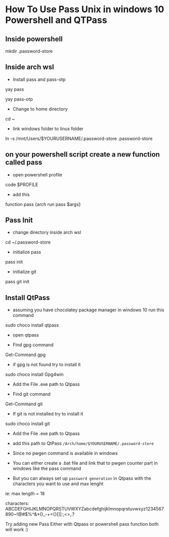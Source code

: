 # How To Use Pass Unix in windows 10 Powershell and QTPass

## Inside powershell

mkdir .password-store

## Inside arch wsl

- Install pass and pass-otp

yay pass

yay pass-otp

- Change to home directory

cd ~

- link windows folder to linux folder

ln -s /mnt/Users/$YOURUSERNAME/.password-store .password-store



## on your powershell script create a new function called pass
- open powershell profile

code $PROFILE

- add this

function pass {arch run pass $args}

## Pass Init
- change directory inside arch wsl

cd ~/.password-store

- initialize pass

pass init <GPG-ID>
  
- initialize git

pass git init


## Install QtPass

- assuming you have chocolatey package manager in windows 10 run this command

sudo choco install qtpass

- open qtpass

- Find gpg command

Get-Command gpg

- if gpg is not found try to install it

sudo choco install Gpg4win

- Add the File .exe path to Qtpass

- Find git command

Get-Command git

- If git is not installed try to install it

sudo choco install git

- Add the File .exe path to Qtpass

- add this path to QtPass `/Arch/home/$YOURUSERNAME/.password-store`

- Since no pwgen command is available in windows

- You can either create a .bat file and link that to pwgen counter part in windows like the pass command

- But you can always set up `password generation` in Qtpass with the characters you want to use and max lenght

ie: max length = 18

characters: ABCDEFGHIJKLMNOPQRSTUVWXYZabcdefghijklmnopqrstuvwxyz1234567890~!@#$%^&*()_-+={}[]|:;<>,.?

Try adding new Pass Either with Qtpass or powershell pass function both will work :)

